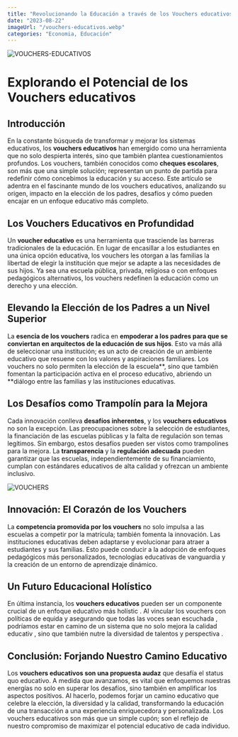```yaml
---
title: "Revolucionando la Educación a través de los Vouchers educativos: Lo que necesitas saber"
date: "2023-08-22"
imageUrl: "/vouchers-educativos.webp"
categories: "Economia, Educación"
---
```


![VOUCHERS-EDUCATIVOS](/aula.webp)

# Explorando el Potencial de los Vouchers educativos

## Introducción

En la constante búsqueda de transformar y mejorar los sistemas educativos, los **vouchers educativos** han emergido como una herramienta que no solo despierta interés, sino que también plantea cuestionamientos profundos. Los vouchers, también conocidos como **cheques escolares**, son más que una simple solución; representan un punto de partida para redefinir cómo concebimos la educación y su acceso. Este artículo se adentra en el fascinante mundo de los vouchers educativos, analizando su origen, impacto en la elección de los padres, desafíos y cómo pueden encajar en un enfoque educativo más completo.

## Los Vouchers Educativos en Profundidad

Un **voucher educativo** es una herramienta que trasciende las barreras tradicionales de la educación. En lugar de encasillar a los estudiantes en una única opción educativa, los vouchers les otorgan a las familias la libertad de elegir la institución que mejor se adapte a las necesidades de sus hijos. Ya sea una escuela pública, privada, religiosa o con enfoques pedagógicos alternativos, los vouchers redefinen la educación como un derecho y una elección.

## Elevando la Elección de los Padres a un Nivel Superior

La **esencia de los vouchers** radica en **empoderar a los padres para que se conviertan en arquitectos de la educación de sus hijos**. Esto va más allá de seleccionar una institución; es un acto de creación de un ambiente educativo que resuene con los valores y aspiraciones familiares. Los vouchers no solo permiten la elección de la escuela**, sino que también fomentan la participación activa en el proceso educativo, abriendo un **diálogo entre las familias y las instituciones educativas.

## Los Desafíos como Trampolín para la Mejora

Cada innovación conlleva **desafíos inherentes**, y los **vouchers educativos** no son la excepción. Las preocupaciones sobre la selección de estudiantes, la financiación de las escuelas públicas y la falta de regulación son temas legítimos. Sin embargo, estos desafíos pueden ser vistos como trampolines para la mejora. La **transparencia** y la **regulación adecuada** pueden garantizar que las escuelas, independientemente de su financiamiento, cumplan con estándares educativos de alta calidad y ofrezcan un ambiente inclusivo.

![VOUCHERS](/vouchers-educativos.webp)

## Innovación: El Corazón de los Vouchers

La **competencia promovida por los vouchers** no solo impulsa a las escuelas a competir por la matrícula; también fomenta la innovación. Las instituciones educativas deben adaptarse y evolucionar para atraer a estudiantes y sus familias. Esto puede conducir a la adopción de enfoques pedagógicos más personalizados, tecnologías educativas de vanguardia y la creación de un entorno de aprendizaje dinámico.

## Un Futuro Educacional Holístico

En última instancia, los **vouchers educativos** pueden ser un componente crucial de un enfoque educativo más holístic . Al vincular los vouchers con políticas de equida  y asegurando que todas las voces sean escuchada , podríamos estar en camino de un sistema que no solo mejora la calidad educativ , sino que también nutre la diversidad de talentos y perspectiva .

## Conclusión: Forjando Nuestro Camino Educativo

Los **vouchers educativos son una propuesta audaz** que desafía el status quo educativo. A medida que avanzamos, es vital que enfoquemos nuestras energías no solo en superar los desafíos, sino también en amplificar los aspectos positivos. Al hacerlo, podemos forjar un camino educativo que celebre la elección, la diversidad y la calidad, transformando la educación de una transacción a una experiencia enriquecedora y personalizada. Los vouchers educativos son más que un simple cupón; son el reflejo de nuestro compromiso de maximizar el potencial educativo de cada individuo.
